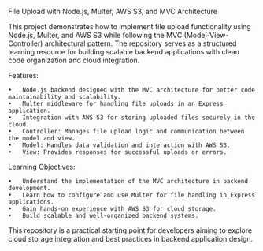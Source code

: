 File Upload with Node.js, Multer, AWS S3, and MVC Architecture

This project demonstrates how to implement file upload functionality using Node.js, Multer, and AWS S3 while following the MVC (Model-View-Controller) architectural pattern. The repository serves as a structured learning resource for building scalable backend applications with clean code organization and cloud integration.

Features:

	•	Node.js backend designed with the MVC architecture for better code maintainability and scalability.
	•	Multer middleware for handling file uploads in an Express application.
	•	Integration with AWS S3 for storing uploaded files securely in the cloud.
	•	Controller: Manages file upload logic and communication between the model and view.
	•	Model: Handles data validation and interaction with AWS S3.
	•	View: Provides responses for successful uploads or errors.

Learning Objectives:

	•	Understand the implementation of the MVC architecture in backend development.
	•	Learn how to configure and use Multer for file handling in Express applications.
	•	Gain hands-on experience with AWS S3 for cloud storage.
	•	Build scalable and well-organized backend systems.

This repository is a practical starting point for developers aiming to explore cloud storage integration and best practices in backend application design.
